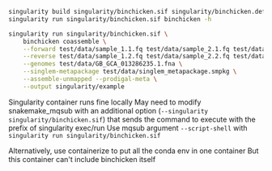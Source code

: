 
```bash
singularity build singularity/binchicken.sif singularity/binchicken.def
singularity run singularity/binchicken.sif binchicken -h

singularity run singularity/binchicken.sif \
    binchicken coassemble \
    --forward test/data/sample_1.1.fq test/data/sample_2.1.fq test/data/sample_3.1.fq \
    --reverse test/data/sample_1.2.fq test/data/sample_2.2.fq test/data/sample_3.2.fq \
    --genomes test/data/GB_GCA_013286235.1.fna \
    --singlem-metapackage test/data/singlem_metapackage.smpkg \
    --assemble-unmapped --prodigal-meta \
    --output singularity/example
```

Singularity container runs fine locally
May need to modify snakemake_mqsub with an additional option (`--singularity singularity/binchicken.sif`) that sends the command to execute with the prefix of singularity exec/run
Use mqsub argument `--script-shell` with `singularity run singularity/binchicken.sif`

Alternatively, use containerize to put all the conda env in one container
But this container can't include binchicken itself
